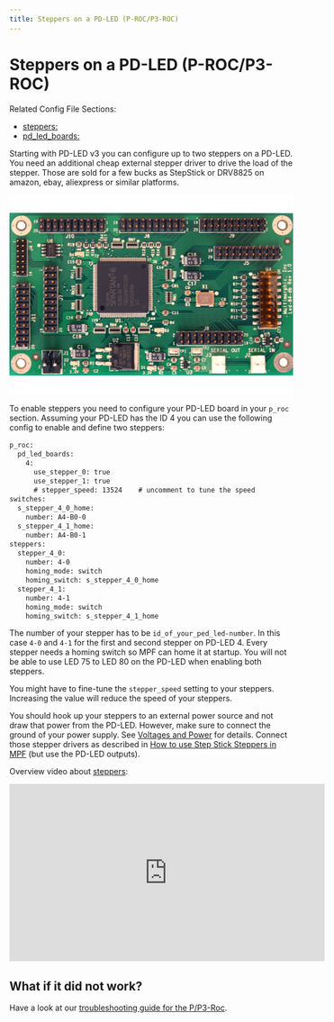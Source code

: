 ```yaml
---
title: Steppers on a PD-LED (P-ROC/P3-ROC)
---
```


# Steppers on a PD-LED (P-ROC/P3-ROC)


Related Config File Sections:

* [steppers:](../../config/steppers.md)
* [pd_led_boards:](../../config/pd_led_boards.md)

Starting with PD-LED v3 you can configure up to two steppers on a
PD-LED. You need an additional cheap external stepper driver to drive
the load of the stepper. Those are sold for a few bucks as StepStick or
DRV8825 on amazon, ebay, aliexpress or similar platforms.

![image](/hardware/images/multimorphic_PD-LED.png)

To enable steppers you need to configure your PD-LED board in your
`p_roc` section. Assuming your PD-LED has the ID 4 you can use the
following config to enable and define two steppers:

``` mpf-config
p_roc:
  pd_led_boards:
    4:
      use_stepper_0: true
      use_stepper_1: true
      # stepper_speed: 13524    # uncomment to tune the speed
switches:
  s_stepper_4_0_home:
    number: A4-B0-0
  s_stepper_4_1_home:
    number: A4-B0-1
steppers:
  stepper_4_0:
    number: 4-0
    homing_mode: switch
    homing_switch: s_stepper_4_0_home
  stepper_4_1:
    number: 4-1
    homing_mode: switch
    homing_switch: s_stepper_4_1_home
```

The number of your stepper has to be `id_of_your_ped_led-number`. In
this case `4-0` and `4-1` for the first and second stepper on PD-LED 4.
Every stepper needs a homing switch so MPF can home it at startup. You
will not be able to use LED 75 to LED 80 on the PD-LED when enabling
both steppers.

You might have to fine-tune the `stepper_speed` setting to your
steppers. Increasing the value will reduce the speed of your steppers.

You should hook up your steppers to an external power source and not
draw that power from the PD-LED. However, make sure to connect the
ground of your power supply. See
[Voltages and Power](../voltages_and_power/voltages_and_power.md) for details. Connect those stepper drivers as described in
[How to use Step Stick Steppers in MPF](../stepstick.md) (but use the
PD-LED outputs).

Overview video about
[steppers](../../mechs/steppers.md):

<div class="video-wrapper">
<iframe width="560" height="315" src="https://www.youtube.com/embed/YaRNBU0OHGc" title="YouTube video player" frameborder="0" allow="accelerometer; autoplay; clipboard-write; encrypted-media; gyroscope; picture-in-picture" allowfullscreen></iframe>
</div>

## What if it did not work?

Have a look at our
[troubleshooting guide for the P/P3-Roc](../../troubleshooting/index.md).
